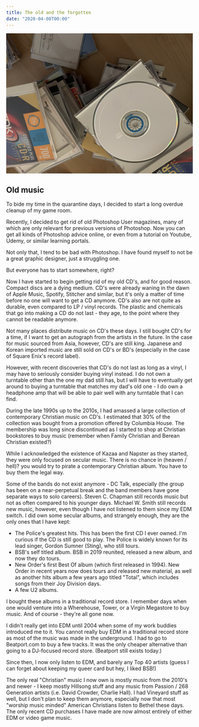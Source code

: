 ```yaml
---
title: The old and the forgotten
date: "2020-04-08T00:00"
---
```



![who listens to these?](old_CD-Rs.jpg)

## Old music

To bide my time in the quarantine days, I decided to start a long overdue cleanup of my game room.

Recently, I decided to get rid of old Photoshop User magazines, many of which are only relevant for previous versions of Photoshop. Now you can get all kinds of Photoshop advice online, or even from a tutorial on Youtube, Udemy, or similar learning portals.

Not only that, I tend to be bad with Photoshop. I have found myself to not be a great graphic designer, just a struggling one.

But everyone has to start somewhere, right?

Now I have started to begin getting rid of my old CD's, and for good reason. Compact discs are a dying medium. CD's were already waning in the dawn of Apple Music, Spotify, Stitcher and similar, but it's only a matter of time before no one will want to get a CD anymore. CD's also are not quite as durable, even compared to LP / vinyl records. The plastic and chemicals that go into making a CD do not last - they age, to the point where they cannot be readable anymore.

Not many places distribute music on CD's these days. I still bought CD's for a time, if I want to get an autograph from the artists in the future. In the case for music sourced from Asia, however, CD's are still king. Japanese and Korean imported music are still sold on CD's or BD's (especially in the case of Square Enix's record label).

However, with recent discoveries that CD's do not last as long as a vinyl, I may have to seriously consider buying vinyl instead. I do not own a turntable other than the one my dad still has, but I will have to eventually get around to buying a turntable that matches my dad's old one - I do own a headphone amp that will be able to pair well with any turntable that I can find.

During the late 1990s up to the 2010s, I had amassed a large collection of contemporary Christian music on CD's. I estimated that 30% of the collection was bought from a promotion offered by Columbia House. The membership was long since discontinued as I started to shop at Christian bookstores to buy music (remember when Family Christian and Berean Christian existed?)

While I acknowledged the existence of Kazaa and Napster as they started, they were only focused on secular music. There is no chance in (heaven / hell)? you would try to pirate a contemporary Christian album. You have to buy them the legal way.

Some of the bands do not exist anymore - DC Talk, especially (the group has been on a near-perpetual break and the band members have gone separate ways to solo careers). Steven C. Chapman still records music but not as often compared to his younger days. Michael W. Smith still records new music, however, even though I have not listened to them since my EDM switch. I did own some secular albums, and strangely enough, they are the only ones that I have kept:

- The Police's greatest hits. This has been the first CD I ever owned. I'm curious if the CD is still good to play. The Police is widely known for its lead singer, Gordon Sumner (Sting), who still tours.
- BSB's self titled album. BSB in 2019 reunited, released a new album, and now they do tours.
- New Order's first Best Of album (which first released in 1994). New Order in recent years now does tours and released new material, as well as another hits album a few years ago titled "Total", which includes songs from their Joy Division days.
- A few U2 albums.

I bought these albums in a traditional record store. I remember days when one would venture into a Wherehouse, Tower, or a Virgin Megastore to buy music. And of course - they're all gone now.

I didn't really get into EDM until 2004 when some of my work buddies introduced me to it. You cannot really buy EDM in a traditional record store as most of the music was made in the underground. I had to go to Beatport.com to buy a few tracks. It was the only cheaper alternative than going to a DJ-focused record store. (Beatport still exists today.)

Since then, I now only listen to EDM, and barely any Top 40 artists (guess I can forget about keeping my queer card but hey, I liked BSB!)

The only real "Christian" music I now own is mostly music from the 2010's and newer - I keep mostly Hillsong stuff and any music from Passion / 268 Generation artists (i.e. David Crowder, Charlie Hall). I had Vineyard stuff as well, but I don't plan to keep them anymore, especially now that most "worship music minded" American Christians listen to Bethel these days. The only recent CD purchases I have made are now almost entirely of either EDM or video game music.
